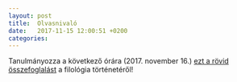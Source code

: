 ```yaml
---
layout: post
title:  Olvasnivaló
date:   2017-11-15 12:00:51 +0200
categories:
---
```

Tanulmányozza a következő órára (2017. november 16.) [ezt a rövid összefoglalást](https://tasireka.github.io/bevezetes/files/filologia_tort.doc) a filológia történetéről!
